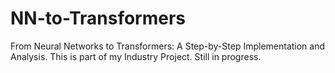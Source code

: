 # NN-to-Transformers
 From Neural Networks to Transformers: A Step-by-Step Implementation and Analysis. This is part of my Industry Project. Still in progress.
